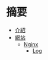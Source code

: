 # 摘要

* [介紹](README.md)
* [網站](web/web-README.md)
    * [Nginx](web/nginx/web-nginx-README.md)
        * [Log](web/nginx/web-nginx-log.md)
